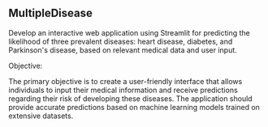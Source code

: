 ## MultipleDisease
Develop an interactive web application using Streamlit for predicting the likelihood of three prevalent diseases: heart disease, diabetes, and Parkinson's disease, based on relevant medical data and user input.

Objective:

The primary objective is to create a user-friendly interface that allows individuals to input their medical information and receive predictions regarding their risk of developing these diseases. The application should provide accurate predictions based on machine learning models trained on extensive datasets.
